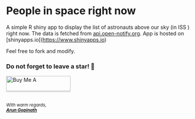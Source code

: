 # People in space right now

A simple R shiny app to display the list of astronauts above our sky (in ISS ) right now. The data is fetched from [api.open-notify.org](http://api.open-notify.org/). App is hosted on [shinyapps.io[(https://www.shinyapps.io)

Feel free to fork and modify.

### Do not forget to leave a star! :hugs:

<a href="https://gpay.app.goo.gl/pay-sCjOGpyBhXM" target="_blank"><img src="https://www.buymeacoffee.com/assets/img/custom_images/orange_img.png" alt="Buy Me A " style="height: 41px !important;width: 174px !important;box-shadow: 0px 3px 2px 0px rgba(190, 190, 190, 0.5) !important;-webkit-box-shadow: 0px 3px 2px 0px rgba(190, 190, 190, 0.5) !important;" ></a>

<br><sup><i>With warm regards,<br>
**[Arun Gopinath](https:arungopi.gitlab.io)**<i></sup><br>
